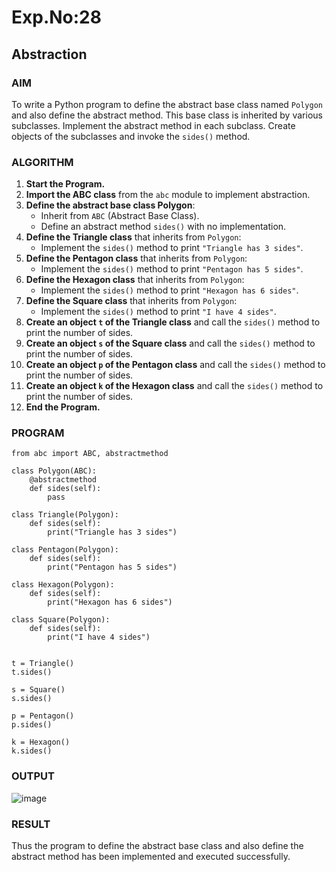 # Exp.No:28  
## Abstraction

### AIM  
To write a Python program to define the abstract base class named `Polygon` and also define the abstract method. This base class is inherited by various subclasses. Implement the abstract method in each subclass. Create objects of the subclasses and invoke the `sides()` method.

### ALGORITHM

1. **Start the Program.**
2. **Import the ABC class** from the `abc` module to implement abstraction.
3. **Define the abstract base class Polygon**:
   - Inherit from `ABC` (Abstract Base Class).
   - Define an abstract method `sides()` with no implementation.
4. **Define the Triangle class** that inherits from `Polygon`:
   - Implement the `sides()` method to print `"Triangle has 3 sides"`.
5. **Define the Pentagon class** that inherits from `Polygon`:
   - Implement the `sides()` method to print `"Pentagon has 5 sides"`.
6. **Define the Hexagon class** that inherits from `Polygon`:
   - Implement the `sides()` method to print `"Hexagon has 6 sides"`.
7. **Define the Square class** that inherits from `Polygon`:
   - Implement the `sides()` method to print `"I have 4 sides"`.
8. **Create an object `t` of the Triangle class** and call the `sides()` method to print the number of sides.
9. **Create an object `s` of the Square class** and call the `sides()` method to print the number of sides.
10. **Create an object `p` of the Pentagon class** and call the `sides()` method to print the number of sides.
11. **Create an object `k` of the Hexagon class** and call the `sides()` method to print the number of sides.
12. **End the Program.**

### PROGRAM

```
from abc import ABC, abstractmethod

class Polygon(ABC):   
    @abstractmethod
    def sides(self):   
        pass  

class Triangle(Polygon):   
    def sides(self):   
        print("Triangle has 3 sides")   

class Pentagon(Polygon):   
    def sides(self):   
        print("Pentagon has 5 sides")   

class Hexagon(Polygon):   
    def sides(self):   
        print("Hexagon has 6 sides")   

class Square(Polygon):   
    def sides(self):   
        print("I have 4 sides")   

 
t = Triangle()   
t.sides()

s = Square()   
s.sides()

p = Pentagon()   
p.sides()

k = Hexagon()   
k.sides()
```

### OUTPUT

![image](https://github.com/user-attachments/assets/ca3121ed-8f6e-4dbf-af0b-ec1487f354e2)


### RESULT
Thus the program to define the abstract base class and also define the abstract method has been implemented and executed successfully.
